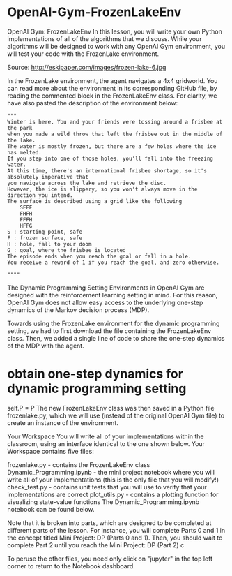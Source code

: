 # OpenAI-Gym-FrozenLakeEnv
OpenAI Gym: FrozenLakeEnv
In this lesson, you will write your own Python implementations of all of the algorithms that we discuss. While your algorithms will be designed to work with any OpenAI Gym environment, you will test your code with the FrozenLake environment.


Source: http://eskipaper.com/images/frozen-lake-6.jpg

In the FrozenLake environment, the agent navigates a 4x4 gridworld. You can read more about the environment in its corresponding GitHub file, by reading the commented block in the FrozenLakeEnv class. For clarity, we have also pasted the description of the environment below:

    """
    Winter is here. You and your friends were tossing around a frisbee at the park
    when you made a wild throw that left the frisbee out in the middle of the lake.
    The water is mostly frozen, but there are a few holes where the ice has melted.
    If you step into one of those holes, you'll fall into the freezing water.
    At this time, there's an international frisbee shortage, so it's absolutely imperative that
    you navigate across the lake and retrieve the disc.
    However, the ice is slippery, so you won't always move in the direction you intend.
    The surface is described using a grid like the following
        SFFF
        FHFH
        FFFH
        HFFG
    S : starting point, safe
    F : frozen surface, safe
    H : hole, fall to your doom
    G : goal, where the frisbee is located
    The episode ends when you reach the goal or fall in a hole.
    You receive a reward of 1 if you reach the goal, and zero otherwise.

    """"
The Dynamic Programming Setting
Environments in OpenAI Gym are designed with the reinforcement learning setting in mind. For this reason, OpenAI Gym does not allow easy access to the underlying one-step dynamics of the Markov decision process (MDP).

Towards using the FrozenLake environment for the dynamic programming setting, we had to first download the file containing the FrozenLakeEnv class. Then, we added a single line of code to share the one-step dynamics of the MDP with the agent.

# obtain one-step dynamics for dynamic programming setting
self.P = P
The new FrozenLakeEnv class was then saved in a Python file frozenlake.py, which we will use (instead of the original OpenAI Gym file) to create an instance of the environment.





Your Workspace
You will write all of your implementations within the classroom, using an interface identical to the one shown below. Your Workspace contains five files:

frozenlake.py - contains the FrozenLakeEnv class
Dynamic_Programming.ipynb - the mini project notebook where you will write all of your implementations (this is the only file that you will modify!)
check_test.py - contains unit tests that you will use to verify that your implementations are correct
plot_utils.py - contains a plotting function for visualizing state-value functions
The Dynamic_Programming.ipynb notebook can be found below.

Note that it is broken into parts, which are designed to be completed at different parts of the lesson. For instance, you will complete Parts 0 and 1 in the concept titled Mini Project: DP (Parts 0 and 1). Then, you should wait to complete Part 2 until you reach the Mini Project: DP (Part 2) c

To peruse the other files, you need only click on "jupyter" in the top left corner to return to the Notebook dashboard.
